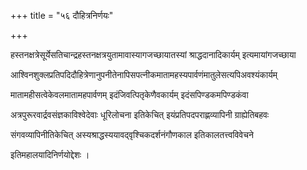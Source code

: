 +++
title = "५६ दौहित्रनिर्णयः"

+++

हस्तनक्षत्रेसूर्येसतिचान्द्रहस्तनक्षत्रयुतामावास्यागजच्छायातस्यां श्राद्धदानादिकार्यम् इत्यमायांगजच्छाया

आश्विनशुक्लप्रतिपदिदौहित्रेणानुपनीतेनापिसपत्नीकमातामहस्यपार्वणंमातुलेसत्यपिअवश्यंकार्यम्

मातामहीसत्वेकेवलमातामहपार्वणम् इदंजिवत्पितृकेणैवकार्यम् इदंसपिण्डकमपिण्डकंवा

अत्रपुरूरवार्द्रवसंज्ञकाविश्वेदेवाः धूरिलोचना इतिकेचित् इयंप्रतिपदपराह्णव्यापिनी ग्राह्येतिबहवः

संगवव्यापिनीतिकेचित् अस्यश्राद्धस्ययावद्‍वृश्चिकदर्शनंगौणकाल इतिकालतत्त्वविवेचने

इतिमहालयादिनिर्णयोद्देशः ।
